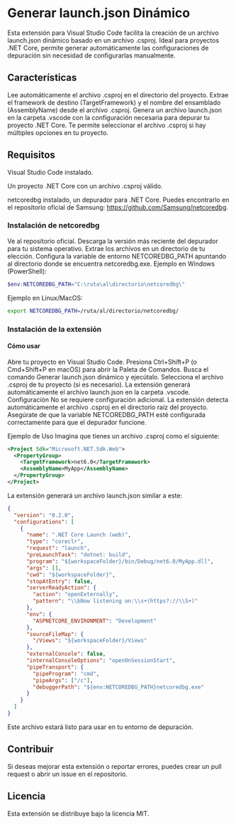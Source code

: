 # Generar launch.json Dinámico

Esta extensión para Visual Studio Code facilita la creación de un archivo launch.json dinámico basado en un archivo .csproj. Ideal para proyectos .NET Core, permite generar automáticamente las configuraciones de depuración sin necesidad de configurarlas manualmente.

## Características

Lee automáticamente el archivo .csproj en el directorio del proyecto.
Extrae el framework de destino (TargetFramework) y el nombre del ensamblado (AssemblyName) desde el archivo .csproj.
Genera un archivo launch.json en la carpeta .vscode con la configuración necesaria para depurar tu proyecto .NET Core.
Te permite seleccionar el archivo .csproj si hay múltiples opciones en tu proyecto.

## Requisitos

Visual Studio Code instalado.

Un proyecto .NET Core con un archivo .csproj válido.

netcoredbg instalado, un depurador para .NET Core. Puedes encontrarlo en el repositorio oficial de Samsung: https://github.com/Samsung/netcoredbg.

### Instalación de netcoredbg

Ve al repositorio oficial.
Descarga la versión más reciente del depurador para tu sistema operativo.
Extrae los archivos en un directorio de tu elección.
Configura la variable de entorno NETCOREDBG_PATH apuntando al directorio donde se encuentra netcoredbg.exe.
Ejemplo en Windows (PowerShell):

```powershell
$env:NETCOREDBG_PATH="C:\ruta\al\directorio\netcoredbg\"
```

Ejemplo en Linux/MacOS:

```bash
export NETCOREDBG_PATH=/ruta/al/directorio/netcoredbg/
```

### Instalación de la extensión

#### Cómo usar

Abre tu proyecto en Visual Studio Code.
Presiona Ctrl+Shift+P (o Cmd+Shift+P en macOS) para abrir la Paleta de Comandos.
Busca el comando Generar launch.json dinámico y ejecútalo.
Selecciona el archivo .csproj de tu proyecto (si es necesario).
La extensión generará automáticamente el archivo launch.json en la carpeta .vscode.
Configuración
No se requiere configuración adicional. La extensión detecta automáticamente el archivo .csproj en el directorio raíz del proyecto. Asegúrate de que la variable NETCOREDBG_PATH esté configurada correctamente para que el depurador funcione.

Ejemplo de Uso
Imagina que tienes un archivo .csproj como el siguiente:

```xml
<Project Sdk="Microsoft.NET.Sdk.Web">
  <PropertyGroup>
    <TargetFramework>net6.0</TargetFramework>
    <AssemblyName>MyApp</AssemblyName>
  </PropertyGroup>
</Project>
```

La extensión generará un archivo launch.json similar a este:

```json
{
  "version": "0.2.0",
  "configurations": [
    {
      "name": ".NET Core Launch (web)",
      "type": "coreclr",
      "request": "launch",
      "preLaunchTask": "dotnet: build",
      "program": "${workspaceFolder}/bin/Debug/net6.0/MyApp.dll",
      "args": [],
      "cwd": "${workspaceFolder}",
      "stopAtEntry": false,
      "serverReadyAction": {
        "action": "openExternally",
        "pattern": "\\bNow listening on:\\s+(https?://\\S+)"
      },
      "env": {
        "ASPNETCORE_ENVIRONMENT": "Development"
      },
      "sourceFileMap": {
        "/Views": "${workspaceFolder}/Views"
      },
      "externalConsole": false,
      "internalConsoleOptions": "openOnSessionStart",
      "pipeTransport": {
        "pipeProgram": "cmd",
        "pipeArgs": ["/c"],
        "debuggerPath": "${env:NETCOREDBG_PATH}netcoredbg.exe"
      }
    }
  ]
}
```

Este archivo estará listo para usar en tu entorno de depuración.

## Contribuir

Si deseas mejorar esta extensión o reportar errores, puedes crear un pull request o abrir un issue en el repositorio.

## Licencia

Esta extensión se distribuye bajo la licencia MIT.
